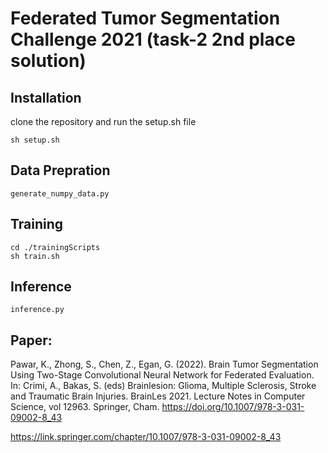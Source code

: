 # Federated Tumor Segmentation Challenge 2021 (task-2 2nd place solution)

## Installation
clone the repository and run the setup.sh file
````
sh setup.sh
````

## Data Prepration
```
generate_numpy_data.py
```

## Training
````
cd ./trainingScripts
sh train.sh
````

## Inference
````
inference.py
````

## Paper:
Pawar, K., Zhong, S., Chen, Z., Egan, G. (2022). Brain Tumor Segmentation Using Two-Stage Convolutional Neural Network for Federated Evaluation. In: Crimi, A., Bakas, S. (eds) Brainlesion: Glioma, Multiple Sclerosis, Stroke and Traumatic Brain Injuries. BrainLes 2021. Lecture Notes in Computer Science, vol 12963. Springer, Cham. https://doi.org/10.1007/978-3-031-09002-8_43

https://link.springer.com/chapter/10.1007/978-3-031-09002-8_43

